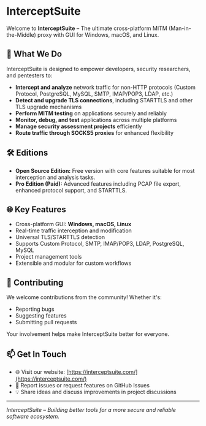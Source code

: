 # InterceptSuite

Welcome to **InterceptSuite** – The ultimate cross-platform MITM (Man-in-the-Middle) proxy with GUI for Windows, macOS, and Linux.

## 🚀 What We Do

InterceptSuite is designed to empower developers, security researchers, and pentesters to:

- **Intercept and analyze** network traffic for non-HTTP protocols (Custom Protocol, PostgreSQL, MySQL, SMTP, IMAP/POP3, LDAP, etc.)
- **Detect and upgrade TLS connections**, including STARTTLS and other TLS upgrade mechanisms
- **Perform MITM testing** on applications securely and reliably
- **Monitor, debug, and test** applications across multiple platforms
- **Manage security assessment projects** efficiently
- **Route traffic through SOCKS5 proxies** for enhanced flexibility

## 🛠️ Editions

- **Open Source Edition:** Free version with core features suitable for most interception and analysis tasks.  
- **Pro Edition (Paid):** Advanced features including PCAP file export, enhanced protocol support, and STARTTLS.

## 🌐 Key Features

- Cross-platform GUI: **Windows, macOS, Linux**
- Real-time traffic interception and modification
- Universal TLS/STARTTLS detection
- Supports Custom Protocol, SMTP, IMAP/POP3, LDAP, PostgreSQL, MySQL
- Project management tools
- Extensible and modular for custom workflows

## 🤝 Contributing

We welcome contributions from the community! Whether it's:

- Reporting bugs
- Suggesting features
- Submitting pull requests  

Your involvement helps make InterceptSuite better for everyone.

## 📫 Get In Touch

- 🌐 Visit our website: [https://interceptsuite.com/](https://interceptsuite.com/)  
- 🐛 Report issues or request features on GitHub Issues  
- 💡 Share ideas and discuss improvements in project discussions

---

*InterceptSuite – Building better tools for a more secure and reliable software ecosystem.*
